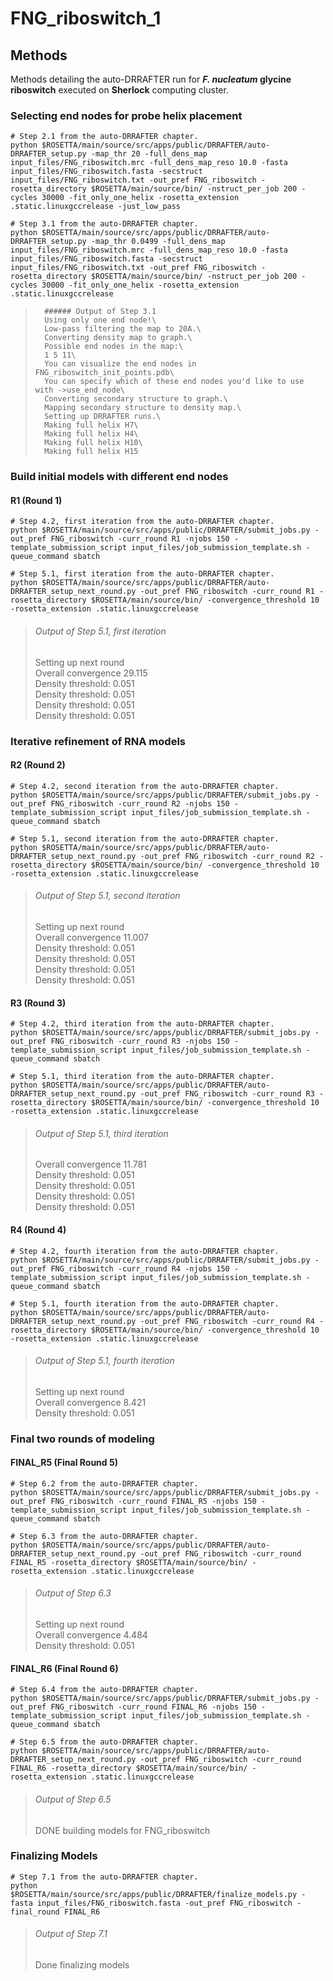 # FNG_riboswitch_1

## Methods

Methods detailing the auto-DRRAFTER run for ***F. nucleatum* glycine riboswitch** executed on **Sherlock** computing cluster.

### Selecting end nodes for probe helix placement
```shell
# Step 2.1 from the auto-DRRAFTER chapter.
python $ROSETTA/main/source/src/apps/public/DRRAFTER/auto-DRRAFTER_setup.py -map_thr 20 -full_dens_map input_files/FNG_riboswitch.mrc -full_dens_map_reso 10.0 -fasta input_files/FNG_riboswitch.fasta -secstruct input_files/FNG_riboswitch.txt -out_pref FNG_riboswitch -rosetta_directory $ROSETTA/main/source/bin/ -nstruct_per_job 200 -cycles 30000 -fit_only_one_helix -rosetta_extension .static.linuxgccrelease -just_low_pass
```

```shell
# Step 3.1 from the auto-DRRAFTER chapter.
python $ROSETTA/main/source/src/apps/public/DRRAFTER/auto-DRRAFTER_setup.py -map_thr 0.0499 -full_dens_map input_files/FNG_riboswitch.mrc -full_dens_map_reso 10.0 -fasta input_files/FNG_riboswitch.fasta -secstruct input_files/FNG_riboswitch.txt -out_pref FNG_riboswitch -rosetta_directory $ROSETTA/main/source/bin/ -nstruct_per_job 200 -cycles 30000 -fit_only_one_helix -rosetta_extension .static.linuxgccrelease
```
>		###### Output of Step 3.1
>		Using only one end node!\
>		Low-pass filtering the map to 20A.\
>		Converting density map to graph.\
>		Possible end nodes in the map:\
>		1 5 11\
>		You can visualize the end nodes in FNG_riboswitch_init_points.pdb\
>		You can specify which of these end nodes you'd like to use with ->use_end_node\
>		Converting secondary structure to graph.\
>		Mapping secondary structure to density map.\
>		Setting up DRRAFTER runs.\
>		Making full helix H7\
>		Making full helix H4\
>		Making full helix H10\
>		Making full helix H15

### Build initial models with different end nodes

#### R1 (Round 1)
```shell
# Step 4.2, first iteration from the auto-DRRAFTER chapter.
python $ROSETTA/main/source/src/apps/public/DRRAFTER/submit_jobs.py -out_pref FNG_riboswitch -curr_round R1 -njobs 150 -template_submission_script input_files/job_submission_template.sh -queue_command sbatch
```

```shell
# Step 5.1, first iteration from the auto-DRRAFTER chapter.
python $ROSETTA/main/source/src/apps/public/DRRAFTER/auto-DRRAFTER_setup_next_round.py -out_pref FNG_riboswitch -curr_round R1 -rosetta_directory $ROSETTA/main/source/bin/ -convergence_threshold 10 -rosetta_extension .static.linuxgccrelease
```
>###### Output of Step 5.1, first iteration
>	Setting up next round\
>	Overall convergence 29.115\
>	Density threshold: 0.051\
>	Density threshold: 0.051\
>	Density threshold: 0.051\
>	Density threshold: 0.051

### Iterative refinement of RNA models
#### R2 (Round 2)

```shell
# Step 4.2, second iteration from the auto-DRRAFTER chapter.
python $ROSETTA/main/source/src/apps/public/DRRAFTER/submit_jobs.py -out_pref FNG_riboswitch -curr_round R2 -njobs 150 -template_submission_script input_files/job_submission_template.sh -queue_command sbatch
```

```shell
# Step 5.1, second iteration from the auto-DRRAFTER chapter.
python $ROSETTA/main/source/src/apps/public/DRRAFTER/auto-DRRAFTER_setup_next_round.py -out_pref FNG_riboswitch -curr_round R2 -rosetta_directory $ROSETTA/main/source/bin/ -convergence_threshold 10 -rosetta_extension .static.linuxgccrelease
```
>###### Output of Step 5.1, second iteration
>	Setting up next round\
>	Overall convergence 11.007\
>	Density threshold: 0.051\
>	Density threshold: 0.051\
>	Density threshold: 0.051\
>	Density threshold: 0.051

#### R3 (Round 3)

```shell
# Step 4.2, third iteration from the auto-DRRAFTER chapter.
python $ROSETTA/main/source/src/apps/public/DRRAFTER/submit_jobs.py -out_pref FNG_riboswitch -curr_round R3 -njobs 150 -template_submission_script input_files/job_submission_template.sh -queue_command sbatch
```

```shell
# Step 5.1, third iteration from the auto-DRRAFTER chapter.
python $ROSETTA/main/source/src/apps/public/DRRAFTER/auto-DRRAFTER_setup_next_round.py -out_pref FNG_riboswitch -curr_round R3 -rosetta_directory $ROSETTA/main/source/bin/ -convergence_threshold 10 -rosetta_extension .static.linuxgccrelease
```
>###### Output of Step 5.1, third iteration
>	Overall convergence 11.781\
>	Density threshold: 0.051\
>	Density threshold: 0.051\
>	Density threshold: 0.051\
>	Density threshold: 0.051

#### R4 (Round 4)

```shell
# Step 4.2, fourth iteration from the auto-DRRAFTER chapter.
python $ROSETTA/main/source/src/apps/public/DRRAFTER/submit_jobs.py -out_pref FNG_riboswitch -curr_round R4 -njobs 150 -template_submission_script input_files/job_submission_template.sh -queue_command sbatch
```

```shell
# Step 5.1, fourth iteration from the auto-DRRAFTER chapter.
python $ROSETTA/main/source/src/apps/public/DRRAFTER/auto-DRRAFTER_setup_next_round.py -out_pref FNG_riboswitch -curr_round R4 -rosetta_directory $ROSETTA/main/source/bin/ -convergence_threshold 10 -rosetta_extension .static.linuxgccrelease
```
>###### Output of Step 5.1, fourth iteration
>	Setting up next round\
>	Overall convergence 8.421\
>	Density threshold: 0.051

### Final two rounds of modeling

#### FINAL_R5 (Final Round 5)

```shell
# Step 6.2 from the auto-DRRAFTER chapter.
python $ROSETTA/main/source/src/apps/public/DRRAFTER/submit_jobs.py -out_pref FNG_riboswitch -curr_round FINAL_R5 -njobs 150 -template_submission_script input_files/job_submission_template.sh -queue_command sbatch
```

```shell
# Step 6.3 from the auto-DRRAFTER chapter.
python $ROSETTA/main/source/src/apps/public/DRRAFTER/auto-DRRAFTER_setup_next_round.py -out_pref FNG_riboswitch -curr_round FINAL_R5 -rosetta_directory $ROSETTA/main/source/bin/ -rosetta_extension .static.linuxgccrelease
```
>###### Output of Step 6.3
>	Setting up next round\
>	Overall convergence 4.484\
>	Density threshold: 0.051

#### FINAL_R6 (Final Round 6)

```shell
# Step 6.4 from the auto-DRRAFTER chapter.
python $ROSETTA/main/source/src/apps/public/DRRAFTER/submit_jobs.py -out_pref FNG_riboswitch -curr_round FINAL_R6 -njobs 150 -template_submission_script input_files/job_submission_template.sh -queue_command sbatch
```

```shell
# Step 6.5 from the auto-DRRAFTER chapter.
python $ROSETTA/main/source/src/apps/public/DRRAFTER/auto-DRRAFTER_setup_next_round.py -out_pref FNG_riboswitch -curr_round FINAL_R6 -rosetta_directory $ROSETTA/main/source/bin/ -rosetta_extension .static.linuxgccrelease
```
>###### Output of Step 6.5
>	DONE building models for FNG_riboswitch

### Finalizing Models

```shell
# Step 7.1 from the auto-DRRAFTER chapter.
python $ROSETTA/main/source/src/apps/public/DRRAFTER/finalize_models.py -fasta input_files/FNG_riboswitch.fasta -out_pref FNG_riboswitch -final_round FINAL_R6
```
>###### Output of Step 7.1
>	Done finalizing models